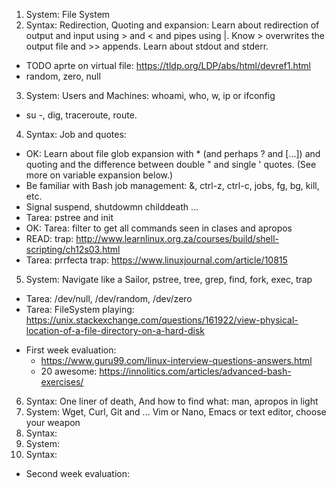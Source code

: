 1. System: File System
2. Syntax: Redirection, Quoting and expansion: Learn about redirection of output and input using > and < and pipes using |. Know > overwrites the output file and >> appends. Learn about stdout and stderr.
  * TODO aprte on virtual file: https://tldp.org/LDP/abs/html/devref1.html
  * random, zero, null
3. System: Users and Machines: whoami, who, w, ip or ifconfig
  * su -,  dig, traceroute, route.
4. Syntax: Job and quotes:
  * OK: Learn about file glob expansion with * (and perhaps ? and [...]) and quoting and the difference between double " and single ' quotes. (See more on variable expansion below.)
  * Be familiar with Bash job management: &, ctrl-z, ctrl-c, jobs, fg, bg, kill, etc.
  * Signal suspend, shutdowmn childdeath ...
  * Tarea: pstree and init
  * OK: Tarea: filter to get all commands seen in clases and apropos
  * READ:  trap: http://www.learnlinux.org.za/courses/build/shell-scripting/ch12s03.html
  * Tarea: prrfecta trap: https://www.linuxjournal.com/article/10815
5. System: Navigate like a Sailor, pstree, tree, grep, find, fork, exec, trap 
  * Tarea: /dev/null, /dev/random, /dev/zero
  * Tarea: FileSystem playing: https://unix.stackexchange.com/questions/161922/view-physical-location-of-a-file-directory-on-a-hard-disk

- First week evaluation:
  - https://www.guru99.com/linux-interview-questions-answers.html
  - 20 awesome: https://innolitics.com/articles/advanced-bash-exercises/


6. Syntax: One liner of death, And how to find what: man, apropos in light
7. System: Wget, Curl, Git and ... Vim or Nano, Emacs or text editor, choose your weapon
8. Syntax:
9. System:
10. Syntax:

- Second week evaluation:
